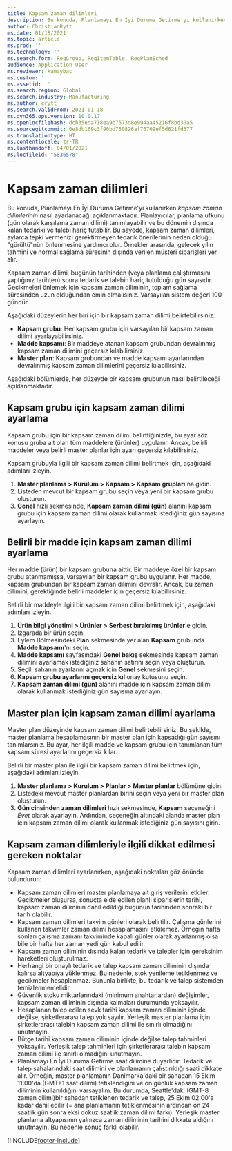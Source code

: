 ```yaml
---
title: Kapsam zaman dilimleri
description: Bu konuda, Planlamayı En İyi Duruma Getirme'yi kullanırken kapsam zaman dilimlerinin nasıl ayarlanacağı açıklanmaktadır. Kapsam zaman dilimi, planlama ufkunuzu ve sınırınızı belirtir.
author: ChristianRytt
ms.date: 01/18/2021
ms.topic: article
ms.prod: ''
ms.technology: ''
ms.search.form: ReqGroup, ReqItemTable, ReqPlanSched
audience: Application User
ms.reviewer: kamaybac
ms.custom: ''
ms.assetid: ''
ms.search.region: Global
ms.search.industry: Manufacturing
ms.author: crytt
ms.search.validFrom: 2021-01-18
ms.dyn365.ops.version: 10.0.17
ms.openlocfilehash: dcb35eda718ea9b7573d8e994aa45216f8bd30a5
ms.sourcegitcommit: 0e8db169c3f90bd750826af76709ef5d621fd377
ms.translationtype: HT
ms.contentlocale: tr-TR
ms.lasthandoff: 04/01/2021
ms.locfileid: "5836578"
---
```

# <a name="coverage-time-fences"></a>Kapsam zaman dilimleri

Bu konuda, Planlamayı En İyi Duruma Getirme'yi kullanırken *kapsam zaman dilimlerinin* nasıl ayarlanacağı açıklanmaktadır. Planlayıcılar, planlama ufkunu (gün olarak karşılama zaman dilimi) tanımlayabilir ve bu dönemin dışında kalan tedariki ve talebi hariç tutabilir. Bu sayede, kapsam zaman dilimleri, aylarca tepki vermenizi gerektirmeyen tedarik önerilerinin neden olduğu "gürültü"nün önlenmesine yardımcı olur. Örnekler arasında, gelecek yılın tahmini ve normal sağlama süresinin dışında verilen müşteri siparişleri yer alır.

Kapsam zaman dilimi, bugünün tarihinden (veya planlama çalıştırmasını yaptığınız tarihten) sonra tedarik ve talebin hariç tutulduğu gün sayısıdır. Gecikmeleri önlemek için kapsam zaman diliminin, toplam sağlama süresinden uzun olduğundan emin olmalısınız. Varsayılan sistem değeri 100 gündür.

Aşağıdaki düzeylerin her biri için bir kapsam zaman dilimi belirtebilirsiniz:

- **Kapsam grubu**: Her kapsam grubu için varsayılan bir kapsam zaman dilimi ayarlayabilirsiniz.
- **Madde kapsamı**: Bir maddeye atanan kapsam grubundan devralınmış kapsam zaman dilimini geçersiz kılabilirsiniz.
- **Master plan**: Kapsam grubundan ve madde kapsamı ayarlarından devralınmış kapsam zaman dilimlerini geçersiz kılabilirsiniz.

Aşağıdaki bölümlerde, her düzeyde bir kapsam grubunun nasıl belirtileceği açıklanmaktadır.

## <a name="set-a-coverage-time-fence-for-a-coverage-group"></a>Kapsam grubu için kapsam zaman dilimi ayarlama

Kapsam grubu için bir kapsam zaman dilimi belirttiğinizde, bu ayar söz konusu gruba ait olan tüm maddelere (ürünler) uygulanır. Ancak, belirli maddeler veya belirli master planlar için ayarı geçersiz kılabilirsiniz.

Kapsam grubuyla ilgili bir kapsam zaman dilimi belirtmek için, aşağıdaki adımları izleyin.

1. **Master planlama \> Kurulum \> Kapsam \> Kapsam grupları**'na gidin.
1. Listeden mevcut bir kapsam grubu seçin veya yeni bir kapsam grubu oluşturun.
1. **Genel** hızlı sekmesinde, **Kapsam zaman dilimi (gün)** alanını kapsam grubu için kapsam zaman dilimi olarak kullanmak istediğiniz gün sayısına ayarlayın.

## <a name="set-a-coverage-time-fence-for-a-specific-item"></a>Belirli bir madde için kapsam zaman dilimi ayarlama

Her madde (ürün) bir kapsam grubuna aittir. Bir maddeye özel bir kapsam grubu atanmamışsa, varsayılan bir kapsam grubu uygulanır. Her madde, kapsam grubundan bir kapsam zaman dilimini devralır. Ancak, bu zaman dilimini, gerektiğinde belirli maddeler için geçersiz kılabilirsiniz.

Belirli bir maddeyle ilgili bir kapsam zaman dilimi belirtmek için, aşağıdaki adımları izleyin.

1. **Ürün bilgi yönetimi \> Ürünler \> Serbest bırakılmış ürünler**'e gidin.
1. Izgarada bir ürün seçin.
1. Eylem Bölmesindeki **Plan** sekmesinde yer alan **Kapsam** grubunda **Madde kapsamı**'nı seçin.
1. **Madde kapsamı** sayfasındaki **Genel bakış** sekmesinde kapsam zaman dilimini ayarlamak istediğiniz sahanın satırını seçin veya oluşturun.
1. Seçili sahanın ayarlarını açmak için **Genel** sekmesini seçin.
1. **Kapsam grubu ayarlarını geçersiz kıl** onay kutusunu seçin.
1. **Kapsam zaman dilimi (gün)** alanını madde için kapsam zaman dilimi olarak kullanmak istediğiniz gün sayısına ayarlayın.

## <a name="set-a-coverage-time-fence-for-a-specific-master-plan"></a>Master plan için kapsam zaman dilimi ayarlama

Master plan düzeyinde kapsam zaman dilimi belirtebilirsiniz: Bu şekilde, master planlama hesaplamasının bir master plan için kapsadığı gün sayısını tanımlarsınız. Bu ayar, her ilgili madde ve kapsam grubu için tanımlanan tüm kapsam süresi ayarlarını geçersiz kılar.

Belirli bir master plan ile ilgili bir kapsam zaman dilimi belirtmek için, aşağıdaki adımları izleyin.

1. **Master planlama \> Kurulum \> Planlar \> Master planlar** bölümüne gidin.
1. Listedeki mevcut master planlardan birini seçin veya yeni bir master plan oluşturun.
1. **Gün cinsinden zaman dilimleri** hızlı sekmesinde, **Kapsam** seçeneğini *Evet* olarak ayarlayın. Ardından, seçeneğin altındaki alanda master plan için kapsam zaman dilimi olarak kullanmak istediğiniz gün sayısını girin.

## <a name="considerations-for-coverage-time-fences"></a>Kapsam zaman dilimleriyle ilgili dikkat edilmesi gereken noktalar

Kapsam zaman dilimleri ayarlanırken, aşağıdaki noktaları göz önünde bulundurun:

- Kapsam zaman dilimleri master planlamaya ait giriş verilerini etkiler. Gecikmeler oluşursa, sonuçta elde edilen planlı siparişlerin tarihi, kapsam zaman diliminin dahil edildiği bugünün tarihinden sonraki bir tarih olabilir.
- Kapsam zaman dilimleri takvim günleri olarak belirtilir. Çalışma günlerini kullanan takvimler zaman dilimi hesaplamasını etkilemez. Örneğin hafta sonları çalışma zamanı takviminde kapalı günler olarak ayarlanmış olsa bile bir hafta her zaman yedi gün kabul edilir.
- Kapsam zaman diliminin dışında kalan tedarik ve talepler için gereksinim hareketleri oluşturulmaz.
- Herhangi bir onaylı tedarik ve talep kapsam zaman diliminin dışında kalırsa altyapıya yüklenmez. Bu nedenle, stok yenileme tetiklenmez ve gecikmeler hesaplanmaz. Bununla birlikte, bu tedarik ve talep sistemden temizlenmemelidir.
- Güvenlik stoku miktarlarındaki (minimum anahtarlardan) değişimler, kapsam zaman diliminin dışında kalmaları durumunda yoksayılır.
- Hesaplanan talep edilen sevk tarihi kapsam zaman diliminin içinde değilse, şirketlerarası talep yok sayılır. Yerleşik master planlama için şirketlerarası talebin kapsam zaman dilimi ile sınırlı olmadığını unutmayın.
- Bütçe tarihi kapsam zaman diliminin içinde değilse talep tahminleri yoksayılır. Yerleşik talep tahminleri için şirketlerarası talebin kapsam zaman dilimi ile sınırlı olmadığını unutmayın.
- Planlamayı En İyi Duruma Getirme saat dilimine duyarlıdır. Tedarik ve talep sahalarındaki saat dilimini ve planlamanın çalıştırıldığı saati dikkate alır. Örneğin, master planlamanın Danimarka'daki bir sahadan 15 Ekim 11:00'da (GMT+1 saat dilimi) tetiklendiğini ve on günlük kapsam zaman diliminin kullanıldığını varsayalım. Bu durumda, Seattle'daki (GMT-8 zaman dilimi)bir sahadan tetiklenen tedarik ve talep, 25 Ekim 02:00'a kadar dahil edilir (= ana planlamanın tetiklenmesinin ardından on 24 saatlik gün sonra eksi dokuz saatlik zaman dilimi farkı). Yerleşik master planlama altyapısının yalnızca zaman diliminin tarihini dikkate aldığını unutmayın. Bu nedenle sonuç farklı olabilir.


[!INCLUDE[footer-include](../../../includes/footer-banner.md)]